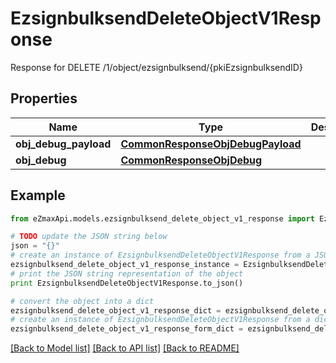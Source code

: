 # EzsignbulksendDeleteObjectV1Response

Response for DELETE /1/object/ezsignbulksend/{pkiEzsignbulksendID}

## Properties

Name | Type | Description | Notes
------------ | ------------- | ------------- | -------------
**obj_debug_payload** | [**CommonResponseObjDebugPayload**](CommonResponseObjDebugPayload.md) |  | 
**obj_debug** | [**CommonResponseObjDebug**](CommonResponseObjDebug.md) |  | [optional] 

## Example

```python
from eZmaxApi.models.ezsignbulksend_delete_object_v1_response import EzsignbulksendDeleteObjectV1Response

# TODO update the JSON string below
json = "{}"
# create an instance of EzsignbulksendDeleteObjectV1Response from a JSON string
ezsignbulksend_delete_object_v1_response_instance = EzsignbulksendDeleteObjectV1Response.from_json(json)
# print the JSON string representation of the object
print EzsignbulksendDeleteObjectV1Response.to_json()

# convert the object into a dict
ezsignbulksend_delete_object_v1_response_dict = ezsignbulksend_delete_object_v1_response_instance.to_dict()
# create an instance of EzsignbulksendDeleteObjectV1Response from a dict
ezsignbulksend_delete_object_v1_response_form_dict = ezsignbulksend_delete_object_v1_response.from_dict(ezsignbulksend_delete_object_v1_response_dict)
```
[[Back to Model list]](../README.md#documentation-for-models) [[Back to API list]](../README.md#documentation-for-api-endpoints) [[Back to README]](../README.md)


